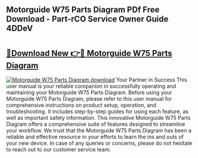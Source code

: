 ## Motorguide W75 Parts Diagram PDf Free Download - Part-rCO Service Owner Guide 4DDeV

# <h2><a href="http://dfsu9bz.blite.top/?on=Motorguide+W75+Parts+Diagram">🔗Download New 👉🔴 Motorguide W75 Parts Diagram</a></h2>

[![Motorguide W75 Parts Diagram download](https://i.imgur.com/lujVjoI.png)](http://dfsu9bz.blite.top/?on=Motorguide+W75+Parts+Diagram)
Your Partner in Success This user manual is your reliable companion in successfully operating and maintaining your Motorguide W75 Parts Diagram. Before using your Motorguide W75 Parts Diagram, please refer to this user manual for comprehensive instructions on product setup, operation, and troubleshooting. It includes step-by-step guides for using each feature, as well as important safety information. This innovative Motorguide W75 Parts Diagram offers a comprehensive suite of features designed to streamline your workflow. We trust that the Motorguide W75 Parts Diagram has been a reliable and effective resource in your efforts to learn the ins and outs of your new device. In case of any queries or concerns, please do not hesitate to reach out to our customer service team.
